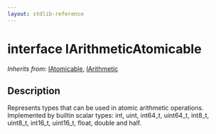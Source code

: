```yaml
---
layout: stdlib-reference
---
```


# interface IArithmeticAtomicable

*Inherits from:* [IAtomicable](../interfaces/iatomicable-01/index), [IArithmetic](../interfaces/iarithmetic-01/index)

## Description

Represents types that can be used in atomic arithmetic operations.
Implemented by builtin scalar types: <span class='code'><span class="code_keyword">int</span></span>, <span class='code'><span class="code_keyword">uint</span></span>, <span class='code'>int64_t</span>, <span class='code'>uint64_t</span>, <span class='code'>int8_t</span>, <span class='code'>uint8_t</span>, <span class='code'>int16_t</span>, <span class='code'>uint16_t</span>, <span class='code'><span class="code_keyword">float</span></span>, <span class='code'><span class="code_keyword">double</span></span> and <span class='code'><span class="code_keyword">half</span></span>.



